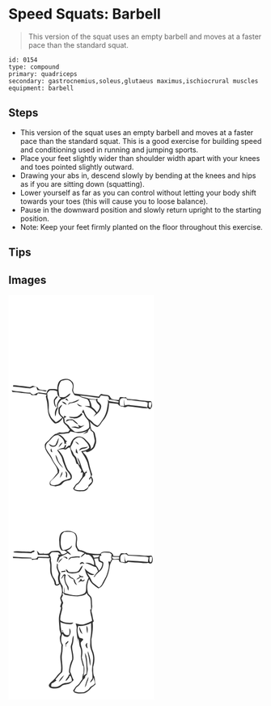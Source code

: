 # Speed Squats: Barbell
> This version of the squat uses an empty barbell and moves at a faster pace than the standard squat.

``` 
id: 0154 
type: compound 
primary: quadriceps 
secondary: gastrocnemius,soleus,glutaeus maximus,ischiocrural muscles 
equipment: barbell 
``` 

## Steps

 - This version of the squat uses an empty barbell and moves at a faster pace than the standard squat. This is a good exercise for building speed and conditioning used in running and jumping sports.
 - Place your feet slightly wider than shoulder width apart with your knees and toes pointed slightly outward.
 - Drawing your abs in, descend slowly by bending at the knees and hips as if you are sitting down (squatting).
 - Lower yourself as far as you can control without letting your body shift towards your toes (this will cause you to loose balance).
 - Pause in the downward position and slowly return upright to the starting position.
 - Note: Keep your feet firmly planted on the floor throughout this exercise.

## Tips


## Images

<svg width="288" height="400" viewBox="0 0 216 300" xmlns="http://www.w3.org/2000/svg"><g fill="#FFF"><path d="M0 0h216v300H0V0m76.76 126.7c-3.92 3.39-4.29 8.84-4.4 13.66-3.62-1.28-7.56-.89-11.32-.67-1.7-.04-2.47 1.78-3.6 2.75-.38 1.19-.74 2.39-1.15 3.58-3.45-.22-6.82-.97-10.26-1.28-3.69-.59-6.15 3.09-9.84 2.99-1.4-.67-2.99-1.17-3.68-2.71-6.91-.12-13.65-2.03-20.55-2.17-2.45-.13-4.83-.8-7.21-1.32l1.21 2.38c4.32.12 8.63.39 12.87 1.31 4.58.97 9.32.59 13.93 1.38.92 3.35 4.81 1.34 7.22 2.1 2.01.72 2.97-1.21 3.56-2.75 4.39.97 9.08.78 13.31 2.25-.36.45-1.07 1.35-1.42 1.8.21 2.79 1.11 5.47 1.68 8.2.97 5.2.7 10.54 1.71 15.74.97 6.6 4.95 12.71 10.14 16.75 5.39-.14 9.25-4.09 11.73-8.48.59 2.3.42 4.72 1.01 7.02 1.21 2.35 3.78 3.53 5.29 5.65 1.23 1.79 2.54 3.52 4.07 5.07a95.65 95.65 0 0 0-2.4 3.21c-4.29-.09-8.46 1.92-12.72.65-1.87.71-3.78 1.35-5.64 2.09 6.54 1.01 13-.16 19.48-.9.77-.77 1.5-1.58 2.19-2.42 3.66.8 7.32 1.64 11.02 2.21 5.02.27 9.83-1.43 14.52-2.98-2.24 1.69-4.98 2.63-6.97 4.67 2.24-.98 4.8-1.42 6.87-2.79.64-2.32 1.68-4.42 3.74-5.81l.64 3.18c1.33 1 2.82 1.86 3.9 3.16.89 3.53 1.43 7.15 2.12 10.73.73 3.22-1.2 6.09-1.95 9.1-.33 2.26-2.52 3.36-3.99 4.83 1.66-6.02-3.86-10.38-7.51-14.27-3.61-4.38-10.72-6.35-15.59-2.92-4.27 2.36-6.23 7.12-7.29 11.63-.63.09-1.89.25-2.52.33-1.85 1.66-3.77 3.27-5.83 4.68 1.14-1.89 3.24-3.75 1.7-6.03-.26.05-.78.16-1.04.22-.25 1.48-1.03 2.79-1.71 4.1-3.5.54-6.93 1.61-9.84 3.68 2.6 4.46 6.4 8.39 7.55 13.56 1.05 4.46 3.13 8.57 4.67 12.86 1.9 5.42 8.25 8.74 7.59 15.11-3.8 1.88-8.13 2.32-11.9 4.27-1.98 1.18-3.36 3.13-5.29 4.38-2.14 1.04-4.51 1.5-6.85 1.81-2.24-.26-5.86-.37-6.02-3.38-.19-2.43 1.96-3.94 3.57-5.36 3.11-2.56 5.58-5.77 8.48-8.55 1.45-1.24.9-3.39 1.28-5.06-2.93-6.02-8.09-10.66-10.46-16.97-2.14-5.48-6.68-9.58-9.03-14.95-1.33-3.53.11-7.82 3.15-10.02 4.65-3.78 7.69-11.22 14.89-9.97 4.74 3.06 9.82 7.34 9.15 13.65.43-.48.86-.96 1.3-1.43.48.41 1.43 1.23 1.91 1.64-1.64-2.38-1.31-4.03.99-4.94-1.13-.47-2.53-.68-3.1-1.91-3.41-4.97-8.67-9.65-15.17-8.53-2.74 2.32-5.67 4.49-7.79 7.45-2.09 2.91-5.86 4.43-7.17 7.92-1.21 8.88 6.76 14.85 10.13 22.23 2.93 6.56 9.66 12.11 8.74 19.88-3.45 3.59-5.94 8.02-9.74 11.29-2.19 1.49-2.54 4.68-1.36 6.9 2.71.79 5.5 1.36 8.28 1.8 2.62-.47 5.25-1.05 7.71-2.1 2.59-2.16 4.35-5.7 8.06-6.16 2.96-.67 7.7-.64 8.07-4.61.98-5.1-3.3-8.41-6.01-11.98-2.74-5.42-4.52-11.28-6.17-17.11-1.53-4.82-4.89-8.71-8.43-12.18 3.22-.39 6.44-1.62 9.69-.69 3.32 1.21 4.86-3.72 8.18-2.74 1.6 4.68 1.91 10.12 5.53 13.82 2.61 2.81 2.79 6.89 4.32 10.27l2.29.84c1.17 3 2.75 5.84 4.84 8.31-.19 1.24-.48 2.47-.76 3.7v.69c.02.13.07.38.09.51.35-1.55 2.79-1.74 2.92.11-.38 1.87-.79 3.73-1.05 5.63-2.81 3.27-4.3 7.79-8.27 9.91-2.3 1.7-3.17 4.64-5.13 6.68.64.98.83 2.52 2.12 2.89 3.95 2.12 8.51 1.49 12.81 1.4 3.57-.22 6.91-2.7 7.88-6.19 2.54-2.47 5.65-4.82 6.49-8.47.74-2.77-1.03-5.27-2.42-7.48.45-.84.91-1.66 1.36-2.49-2.12-6.05-3.81-12.25-5.07-18.53-1.35-5.04-3.44-10.14-7.63-13.48-2.53-1.89 1.76-2.18 3-2.52.86.44 1.69 1.6 2.8 1.02 5.16-1.36 10.39-4.99 11.59-10.49 2.63-5.36.42-11.35-.7-16.81-.45-2.6-2.78-3.99-4.77-5.35-2.3-4-1.24-8.74-3.11-12.9 3.48 3.32 6.81 7.16 11.67 8.42 4.01-1.96 5.45-6.38 8.3-9.51 6.45-7.08 8.9-16.93 8.84-26.31 4.41.36 8.76 1.18 13.17 1.57 1.51 3.06 4.68 4.13 7.91 3.86 1.98 2.32 4.6.2 6.87-.4 9.68.89 19.28 2.78 29.01 3.11-.29-.46-.87-1.4-1.16-1.87-6.66-.93-13.33-1.86-20.03-2.47-4.06-.31-8.22-1.58-12.17 0-.7-2.5-1.14-5.07-1.13-7.67h-.36c.06 2.85.03 5.71.38 8.55-2.02-.1-4.03-.21-6.05-.3-.42-2.94-.92-5.99-.1-8.91 1.57-3.77 6.49-2.11 9.68-2.11.17.53.53 1.6.7 2.13 7.47.16 14.76 1.94 22.19 2.46 2.85.23 5.79.4 8.4 1.7.48 2.5-.62 5.07-.78 7.6 1.28.76 2.57 1.51 3.86 2.26 4.52-2.17 4.31-8.38 1.82-12.08-7.46-.14-14.89-1.03-22.24-2.25-4.3-.4-8.64-.31-12.9-1.12-.97-1.88-2.33-3.15-4.4-1.83-2.11-.83-4.37-.84-6.59-.67-.49 1.41-1 2.83-1.51 4.24-3.16-.22-6.37-.35-9.44-1.22-3.02-.76-3.11-4.91-6.02-5.81-3.47-.94-7.19-.59-10.56-1.97-1.65.86-2.69 2.37-3.59 3.95-12.1-1.77-24.25-3.23-36.39-4.61-.72-1.99-2.4-3.93-1.72-6.16.81-3.97 1.51-9.09-2.05-11.97-4.3-4.85-11.86-4.07-17.12-1.39m-69.87 7.29l-.12 1.9c8.46.48 16.82 2.02 25.27 2.63 2.05-.39 3.91-1.41 5.85-2.14.87.06 2.6.19 3.46.26.53 1.51 1.04 3.03 1.55 4.55 3.98.03 7.9.9 11.71 1.97.81-.36 1.6-.73 2.39-1.11-4.06-1.09-8.55-.38-12.33-2.46-1.15-4.06-5.75-3.35-8.81-4.8-1.37.55-2.72 1.18-4.05 1.83-4.2-.75-8.48-1.07-12.71-1.61-4.11 0-8.09-1.57-12.21-1.02m63.1 88.05c-2.92 3.57-7 .49-9.99-1.21 1.18 4 6.14 5.52 9.61 3.65 3.93-2.93 4.2-8.23 5.19-12.63-2.2 3.1-3.23 6.79-4.81 10.19m4.34 4.12c2.28-2.16 4.53-4.46 5.81-7.37-3.07 1.36-4.68 4.38-5.81 7.37m-9.38 7.27c-.39-1.99-.96-3.93-1.67-5.82-1.25 2.02-1.12 5.22 1.67 5.82m4.84 4.01c.7 7.69 5.54 14.54 11.34 19.37-1.97-3.59-5.41-6.17-7.02-9.97-1.53-3.1-1.81-6.83-4.32-9.4m14.46 24.1c.6 2.08 1.72 4.14 1.04 6.37-.54 1.34.19 2.41 1.04 3.34.96-3.38 1.84-7.84-2.08-9.71m-8.07 10c1.75-2.8 4.48-5.71 3.5-9.28-1.58 2.92-2.66 6.08-3.5 9.28z"/><path d="M78.42 127.58c2.42-.99 5-1.54 7.59-1.85 5.23-.07 9.94 5.11 9.34 10.31-.08 1.95-.74 3.82-.9 5.76.62 2.5 1.95 4.83 3.57 6.83 2.95.81 6.2.65 8.84 2.41 2.96 1.94 6.58 2.1 9.76 3.49 2.94 2.61 3.97 6.66 3.94 10.46-2.59-.18-5.18-.39-7.77-.17 3.04 1.15 6.44 1.38 9.19 3.24 3 2.04 5.7 4.54 7.78 7.54-1.3 1.6-2.62 3.19-3.83 4.87 5.19-3.47 10.68-7.9 11.53-14.5.54-3.28-2.11-5.52-4.34-7.38-1.67-1.19-1.06-3.47-1.31-5.19-.51.43-1.53 1.31-2.04 1.75-4.76-.6-9.71-.61-14.2-2.47-3.29-1-6.99-.87-9.65-3.43 9.66.48 19.21 2.3 28.78 3.63.73-1.31 1.51-2.6 2.32-3.86 3.29.51 6.63.64 9.91 1.23 2.33.69 1.76 3.61 2.33 5.45.71-.17 1.44-.33 2.16-.49 4.12 1.01 8.56.98 12.38 3.02l-1.24 1.34c-4.61-.09-9.11-1.42-13.64-2.22-.6-.85-1.2-1.7-1.8-2.54.74 2.61.77 5.29-.05 7.88-.83 8.14-3.06 16.47-8.13 23.05-2.26 2.8-3.64 6.39-6.77 8.38-2.54-1.49-5.42-2.66-7.17-5.15-2.13-2.9-5.74-4.15-8-6.92-2.99-3.53-4.14-8.12-6.06-12.24-.71 1.45-1.4 2.9-2.04 4.39.88.38 1.75.77 2.63 1.16 1.04 4.46 4.14 7.88 7.01 11.27 1.11 3.31 1.51 6.84 1.06 10.32-5.31 5.85-13.87 6.66-21.29 6.11-2.79-2.77-6.51-4.71-8.45-8.25-1.4-2.77-4.79-3.66-6.43-6.27-.38-1.91.05-3.97-1.01-5.73 1.17-.77 2.39-1.47 3.56-2.25-1.21-.62-2.53-.92-3.82-1.29.07.75.2 2.26.27 3.01-2.19-1.88-4.71-3.66-5.93-6.37-.7-2.37-.26-4.88-.33-7.3 1.48-1.78 2.68-3.77 3.54-5.91-2.55.92-3.8 3.46-5.62 5.28.09 2.65-.22 5.35.38 7.96 1.1 2.52 3.28 4.34 5.22 6.21-2.95 2.53-5.85 5.22-9.49 6.74-2.65-2.97-6.19-5.28-7.83-9.04-1.28-3.15-2.96-6.34-2.74-9.85.13-5.42.58-11.03-1.26-16.24-.77-2.08-.42-4.33-.87-6.47-.65-2.4 2.48-3.88 3.67-5.64 3.75-.46 7.84-.51 11.23 1.35-.55 4.26 1.41 8.63 5.54 10.27-4.27 2.66-5.86 7.69-6.33 12.43l1.49.09c-.25-4.18 2.51-7.22 5.07-10.14 1.08-.39 2.17-.78 3.26-1.15 1.47-.05 2.69-.86 3.64-1.91 2.83-1.51 5.8-3.31 6.83-6.55-3.11.91-4.82 4.1-7.89 5.06-2.73 1.09-5.69.58-8.51.26-.29-5.76-2.59-11.65-.5-17.31.83-2.27 1.55-4.84 3.42-6.47m-11.01 27.78c-.58 4.16.22 9.09 3.83 11.74-1.36-2.88-2.73-5.9-2.29-9.18-.64-3.37 4.12-4.56 3.86-7.71-2.57-.08-3.76 3.45-5.4 5.15m16.6-.5c1.63.82 3.25 1.69 4.95 2.39-.79-1.27-1.65-2.49-2.52-3.69-.81.42-1.63.86-2.43 1.3m6.46 4.79c-.93 1.15-1.83 2.31-2.65 3.54 1.14-.76 2.23-1.6 3.31-2.45 5.04-.66 10.75-1.7 14.21-5.69-5.09 1.18-9.46 4.62-14.87 4.6M79 158.3c2.11 1.95 4.44 3.74 7.18 4.71-1.05-3.11-4.12-4.46-7.18-4.71m22.69 2.59c1.05 3.22 4.39 5.23 7.67 4.03-2.92-.62-5.33-2.29-7.67-4.03m-32.2 19.24c1.05-2.19 1.01-4.65 1.54-6.97 1.01-2.56 2.38-4.97 2.88-7.71-4.53 3.13-6.18 9.5-4.42 14.68m38.72-4.92c-1.78 2.07-3.8 4.07-6.33 5.2-4.01 1.24-8.19.49-12.29.39 1.87 2.1 4.92 1.8 7.45 2.3 4.93.62 9.42-2.06 12.49-5.71-.44-.74-.88-1.46-1.32-2.18m-23.4 12.77c2.02-.73 3.99-1.56 5.98-2.35 1.43.07 2.85.14 4.28.2 2.39 2.45 4.88 4.99 8.19 6.17-1.35-2.66-4.06-4.18-6.18-6.14-2.48-2.28-6.04-.98-9.02-.97-1.81-.13-2.38 1.91-3.25 3.09m18.24 4.76c.65 1.25 1.26 2.52 1.84 3.81-2.04-.09-4-.67-5.93-1.27-2.06.28-4.12.51-6.18.8 3.04.69 6.19.74 9.15 1.77 2.84 1.13 5.25-1.29 7.58-2.53 1.14-.68 2.27-1.37 3.36-2.14-1.61.45-3.17 1.09-4.79 1.49-1.8-.29-3.39-1.21-5.03-1.93z"/><path d="M119.7 155.05c3.43-.04 6.88.05 10.27.69.05 3.62 3.08 5.79 5.15 8.34 1.01 3.82-1.77 7.22-3.89 10.11-1.98-3.32-5-5.76-7.86-8.28-.39-3.84-1.5-7.63-3.67-10.86zM208 159.74c.92-.31 1.85-.6 2.8-.86 2.6 1.92.35 5.67.27 8.31-4.24.12-2.83-4.7-3.07-7.45zM96.25 216.32c2.63-2.75 6.08-6.28 10.28-5.02 4.28.8 6.56 4.83 9.47 7.65 1.66 2.3 3.82 4.93 3.69 7.87-3.02 3.35-7.57 4.34-11.83 5.07 4.01 6.71 8.91 13.26 10.3 21.14 1.09 5.52 3.84 10.69 4.12 16.36-1.78.69-2.26 2.51-2.98 4.06.34.11 1.02.33 1.37.44.52-.97 1.04-1.93 1.52-2.92 1.08 1.88 1.54 4 1.61 6.16-1.68 1.81-3.37 3.61-5.17 5.31.41 4.11-3.8 5.24-6.51 7.12-4.87.09-9.9.88-14.42-1.46 1.12-2.2 1.74-4.93 3.82-6.45 5.41-3.03 7.01-9.66 11.98-13.24.26-1.3.53-2.6.81-3.88l2.56-.84c-.38-.26-1.12-.78-1.5-1.03.58-.82 1.15-1.65 1.7-2.48-1.5 1.22-2.95 2.5-4.41 3.77-5.26-6.89-4.99-16.41-10.65-23.05.69 4.12 3.12 7.7 3.99 11.79-3.29-3.05-4.03-7.63-5.56-11.63-1.34-2.13-3.76-3.53-4.34-6.13-.9-3.43-4.79-5.96-3.83-9.8 1.84-2.73 3.24-5.6 3.98-8.81m2.66 1.41c1.69 1.63 3.36 3.3 5.27 4.68-.27-2.73-2.91-4.1-5.27-4.68m5.88 13.18c2.06-.94 3.88-2.58 6.22-2.77 2.51-.35 5.3-.72 6.76-3.1-4.34 1.83-11.45.01-12.98 5.87m-4.88 2.86c1.02.51 2.05 1.03 3.07 1.56-.75-2.51-1.43-5.05-2.43-7.48-.7 1.9-.73 3.92-.64 5.92z"/></g><g fill="#333"><path d="M76.76 126.7c5.26-2.68 12.82-3.46 17.12 1.39 3.56 2.88 2.86 8 2.05 11.97-.68 2.23 1 4.17 1.72 6.16 12.14 1.38 24.29 2.84 36.39 4.61.9-1.58 1.94-3.09 3.59-3.95 3.37 1.38 7.09 1.03 10.56 1.97 2.91.9 3 5.05 6.02 5.81 3.07.87 6.28 1 9.44 1.22.51-1.41 1.02-2.83 1.51-4.24 2.22-.17 4.48-.16 6.59.67 2.07-1.32 3.43-.05 4.4 1.83 4.26.81 8.6.72 12.9 1.12 7.35 1.22 14.78 2.11 22.24 2.25 2.49 3.7 2.7 9.91-1.82 12.08-1.29-.75-2.58-1.5-3.86-2.26.16-2.53 1.26-5.1.78-7.6-2.61-1.3-5.55-1.47-8.4-1.7-7.43-.52-14.72-2.3-22.19-2.46-.17-.53-.53-1.6-.7-2.13-3.19 0-8.11-1.66-9.68 2.11-.82 2.92-.32 5.97.1 8.91 2.02.09 4.03.2 6.05.3-.35-2.84-.32-5.7-.38-8.55h.36c-.01 2.6.43 5.17 1.13 7.67 3.95-1.58 8.11-.31 12.17 0 6.7.61 13.37 1.54 20.03 2.47.29.47.87 1.41 1.16 1.87-9.73-.33-19.33-2.22-29.01-3.11-2.27.6-4.89 2.72-6.87.4-3.23.27-6.4-.8-7.91-3.86-4.41-.39-8.76-1.21-13.17-1.57.06 9.38-2.39 19.23-8.84 26.31-2.85 3.13-4.29 7.55-8.3 9.51-4.86-1.26-8.19-5.1-11.67-8.42 1.87 4.16.81 8.9 3.11 12.9 1.99 1.36 4.32 2.75 4.77 5.35 1.12 5.46 3.33 11.45.7 16.81-1.2 5.5-6.43 9.13-11.59 10.49-1.11.58-1.94-.58-2.8-1.02-1.24.34-5.53.63-3 2.52 4.19 3.34 6.28 8.44 7.63 13.48 1.26 6.28 2.95 12.48 5.07 18.53-.45.83-.91 1.65-1.36 2.49 1.39 2.21 3.16 4.71 2.42 7.48-.84 3.65-3.95 6-6.49 8.47-.97 3.49-4.31 5.97-7.88 6.19-4.3.09-8.86.72-12.81-1.4-1.29-.37-1.48-1.91-2.12-2.89 1.96-2.04 2.83-4.98 5.13-6.68 3.97-2.12 5.46-6.64 8.27-9.91.26-1.9.67-3.76 1.05-5.63-.13-1.85-2.57-1.66-2.92-.11-.02-.13-.07-.38-.09-.51v-.69c.28-1.23.57-2.46.76-3.7-2.09-2.47-3.67-5.31-4.84-8.31l-2.29-.84c-1.53-3.38-1.71-7.46-4.32-10.27-3.62-3.7-3.93-9.14-5.53-13.82-3.32-.98-4.86 3.95-8.18 2.74-3.25-.93-6.47.3-9.69.69 3.54 3.47 6.9 7.36 8.43 12.18 1.65 5.83 3.43 11.69 6.17 17.11 2.71 3.57 6.99 6.88 6.01 11.98-.37 3.97-5.11 3.94-8.07 4.61-3.71.46-5.47 4-8.06 6.16-2.46 1.05-5.09 1.63-7.71 2.1-2.78-.44-5.57-1.01-8.28-1.8-1.18-2.22-.83-5.41 1.36-6.9 3.8-3.27 6.29-7.7 9.74-11.29.92-7.77-5.81-13.32-8.74-19.88-3.37-7.38-11.34-13.35-10.13-22.23 1.31-3.49 5.08-5.01 7.17-7.92 2.12-2.96 5.05-5.13 7.79-7.45 6.5-1.12 11.76 3.56 15.17 8.53.57 1.23 1.97 1.44 3.1 1.91-2.3.91-2.63 2.56-.99 4.94-.48-.41-1.43-1.23-1.91-1.64-.44.47-.87.95-1.3 1.43.67-6.31-4.41-10.59-9.15-13.65-7.2-1.25-10.24 6.19-14.89 9.97-3.04 2.2-4.48 6.49-3.15 10.02 2.35 5.37 6.89 9.47 9.03 14.95 2.37 6.31 7.53 10.95 10.46 16.97-.38 1.67.17 3.82-1.28 5.06-2.9 2.78-5.37 5.99-8.48 8.55-1.61 1.42-3.76 2.93-3.57 5.36.16 3.01 3.78 3.12 6.02 3.38 2.34-.31 4.71-.77 6.85-1.81 1.93-1.25 3.31-3.2 5.29-4.38 3.77-1.95 8.1-2.39 11.9-4.27.66-6.37-5.69-9.69-7.59-15.11-1.54-4.29-3.62-8.4-4.67-12.86-1.15-5.17-4.95-9.1-7.55-13.56 2.91-2.07 6.34-3.14 9.84-3.68.68-1.31 1.46-2.62 1.71-4.1.26-.06.78-.17 1.04-.22 1.54 2.28-.56 4.14-1.7 6.03 2.06-1.41 3.98-3.02 5.83-4.68.63-.08 1.89-.24 2.52-.33 1.06-4.51 3.02-9.27 7.29-11.63 4.87-3.43 11.98-1.46 15.59 2.92 3.65 3.89 9.17 8.25 7.51 14.27 1.47-1.47 3.66-2.57 3.99-4.83.75-3.01 2.68-5.88 1.95-9.1-.69-3.58-1.23-7.2-2.12-10.73-1.08-1.3-2.57-2.16-3.9-3.16l-.64-3.18c-2.06 1.39-3.1 3.49-3.74 5.81-2.07 1.37-4.63 1.81-6.87 2.79 1.99-2.04 4.73-2.98 6.97-4.67-4.69 1.55-9.5 3.25-14.52 2.98-3.7-.57-7.36-1.41-11.02-2.21-.69.84-1.42 1.65-2.19 2.42-6.48.74-12.94 1.91-19.48.9 1.86-.74 3.77-1.38 5.64-2.09 4.26 1.27 8.43-.74 12.72-.65a95.65 95.65 0 0 1 2.4-3.21c-1.53-1.55-2.84-3.28-4.07-5.07-1.51-2.12-4.08-3.3-5.29-5.65-.59-2.3-.42-4.72-1.01-7.02-2.48 4.39-6.34 8.34-11.73 8.48-5.19-4.04-9.17-10.15-10.14-16.75-1.01-5.2-.74-10.54-1.71-15.74-.57-2.73-1.47-5.41-1.68-8.2.35-.45 1.06-1.35 1.42-1.8-4.23-1.47-8.92-1.28-13.31-2.25-.59 1.54-1.55 3.47-3.56 2.75-2.41-.76-6.3 1.25-7.22-2.1-4.61-.79-9.35-.41-13.93-1.38-4.24-.92-8.55-1.19-12.87-1.31l-1.21-2.38c2.38.52 4.76 1.19 7.21 1.32 6.9.14 13.64 2.05 20.55 2.17.69 1.54 2.28 2.04 3.68 2.71 3.69.1 6.15-3.58 9.84-2.99 3.44.31 6.81 1.06 10.26 1.28.41-1.19.77-2.39 1.15-3.58 1.13-.97 1.9-2.79 3.6-2.75 3.76-.22 7.7-.61 11.32.67.11-4.82.48-10.27 4.4-13.66m1.66.88c-1.87 1.63-2.59 4.2-3.42 6.47-2.09 5.66.21 11.55.5 17.31 2.82.32 5.78.83 8.51-.26 3.07-.96 4.78-4.15 7.89-5.06-1.03 3.24-4 5.04-6.83 6.55-.95 1.05-2.17 1.86-3.64 1.91-1.09.37-2.18.76-3.26 1.15-2.56 2.92-5.32 5.96-5.07 10.14l-1.49-.09c.47-4.74 2.06-9.77 6.33-12.43-4.13-1.64-6.09-6.01-5.54-10.27-3.39-1.86-7.48-1.81-11.23-1.35-1.19 1.76-4.32 3.24-3.67 5.64.45 2.14.1 4.39.87 6.47 1.84 5.21 1.39 10.82 1.26 16.24-.22 3.51 1.46 6.7 2.74 9.85 1.64 3.76 5.18 6.07 7.83 9.04 3.64-1.52 6.54-4.21 9.49-6.74-1.94-1.87-4.12-3.69-5.22-6.21-.6-2.61-.29-5.31-.38-7.96 1.82-1.82 3.07-4.36 5.62-5.28-.86 2.14-2.06 4.13-3.54 5.91.07 2.42-.37 4.93.33 7.3 1.22 2.71 3.74 4.49 5.93 6.37-.07-.75-.2-2.26-.27-3.01 1.29.37 2.61.67 3.82 1.29-1.17.78-2.39 1.48-3.56 2.25 1.06 1.76.63 3.82 1.01 5.73 1.64 2.61 5.03 3.5 6.43 6.27 1.94 3.54 5.66 5.48 8.45 8.25 7.42.55 15.98-.26 21.29-6.11.45-3.48.05-7.01-1.06-10.32-2.87-3.39-5.97-6.81-7.01-11.27-.88-.39-1.75-.78-2.63-1.16.64-1.49 1.33-2.94 2.04-4.39 1.92 4.12 3.07 8.71 6.06 12.24 2.26 2.77 5.87 4.02 8 6.92 1.75 2.49 4.63 3.66 7.17 5.15 3.13-1.99 4.51-5.58 6.77-8.38 5.07-6.58 7.3-14.91 8.13-23.05.82-2.59.79-5.27.05-7.88.6.84 1.2 1.69 1.8 2.54 4.53.8 9.03 2.13 13.64 2.22l1.24-1.34c-3.82-2.04-8.26-2.01-12.38-3.02-.72.16-1.45.32-2.16.49-.57-1.84 0-4.76-2.33-5.45-3.28-.59-6.62-.72-9.91-1.23-.81 1.26-1.59 2.55-2.32 3.86-9.57-1.33-19.12-3.15-28.78-3.63 2.66 2.56 6.36 2.43 9.65 3.43 4.49 1.86 9.44 1.87 14.2 2.47.51-.44 1.53-1.32 2.04-1.75.25 1.72-.36 4 1.31 5.19 2.23 1.86 4.88 4.1 4.34 7.38-.85 6.6-6.34 11.03-11.53 14.5 1.21-1.68 2.53-3.27 3.83-4.87-2.08-3-4.78-5.5-7.78-7.54-2.75-1.86-6.15-2.09-9.19-3.24 2.59-.22 5.18-.01 7.77.17.03-3.8-1-7.85-3.94-10.46-3.18-1.39-6.8-1.55-9.76-3.49-2.64-1.76-5.89-1.6-8.84-2.41-1.62-2-2.95-4.33-3.57-6.83.16-1.94.82-3.81.9-5.76.6-5.2-4.11-10.38-9.34-10.31-2.59.31-5.17.86-7.59 1.85m41.28 27.47c2.17 3.23 3.28 7.02 3.67 10.86 2.86 2.52 5.88 4.96 7.86 8.28 2.12-2.89 4.9-6.29 3.89-10.11-2.07-2.55-5.1-4.72-5.15-8.34-3.39-.64-6.84-.73-10.27-.69m88.3 4.69c.24 2.75-1.17 7.57 3.07 7.45.08-2.64 2.33-6.39-.27-8.31-.95.26-1.88.55-2.8.86M96.25 216.32c-.74 3.21-2.14 6.08-3.98 8.81-.96 3.84 2.93 6.37 3.83 9.8.58 2.6 3 4 4.34 6.13 1.53 4 2.27 8.58 5.56 11.63-.87-4.09-3.3-7.67-3.99-11.79 5.66 6.64 5.39 16.16 10.65 23.05 1.46-1.27 2.91-2.55 4.41-3.77-.55.83-1.12 1.66-1.7 2.48.38.25 1.12.77 1.5 1.03l-2.56.84c-.28 1.28-.55 2.58-.81 3.88-4.97 3.58-6.57 10.21-11.98 13.24-2.08 1.52-2.7 4.25-3.82 6.45 4.52 2.34 9.55 1.55 14.42 1.46 2.71-1.88 6.92-3.01 6.51-7.12 1.8-1.7 3.49-3.5 5.17-5.31-.07-2.16-.53-4.28-1.61-6.16-.48.99-1 1.95-1.52 2.92-.35-.11-1.03-.33-1.37-.44.72-1.55 1.2-3.37 2.98-4.06-.28-5.67-3.03-10.84-4.12-16.36-1.39-7.88-6.29-14.43-10.3-21.14 4.26-.73 8.81-1.72 11.83-5.07.13-2.94-2.03-5.57-3.69-7.87-2.91-2.82-5.19-6.85-9.47-7.65-4.2-1.26-7.65 2.27-10.28 5.02z"/><path d="M6.89 133.99c4.12-.55 8.1 1.02 12.21 1.02 4.23.54 8.51.86 12.71 1.61 1.33-.65 2.68-1.28 4.05-1.83 3.06 1.45 7.66.74 8.81 4.8 3.78 2.08 8.27 1.37 12.33 2.46-.79.38-1.58.75-2.39 1.11-3.81-1.07-7.73-1.94-11.71-1.97-.51-1.52-1.02-3.04-1.55-4.55-.86-.07-2.59-.2-3.46-.26-1.94.73-3.8 1.75-5.85 2.14-8.45-.61-16.81-2.15-25.27-2.63l.12-1.9zM67.41 155.36c1.64-1.7 2.83-5.23 5.4-5.15.26 3.15-4.5 4.34-3.86 7.71-.44 3.28.93 6.3 2.29 9.18-3.61-2.65-4.41-7.58-3.83-11.74zM84.01 154.86c.8-.44 1.62-.88 2.43-1.3.87 1.2 1.73 2.42 2.52 3.69-1.7-.7-3.32-1.57-4.95-2.39zM90.47 159.65c5.41.02 9.78-3.42 14.87-4.6-3.46 3.99-9.17 5.03-14.21 5.69-1.08.85-2.17 1.69-3.31 2.45.82-1.23 1.72-2.39 2.65-3.54zM79 158.3c3.06.25 6.13 1.6 7.18 4.71-2.74-.97-5.07-2.76-7.18-4.71zM101.69 160.89c2.34 1.74 4.75 3.41 7.67 4.03-3.28 1.2-6.62-.81-7.67-4.03zM69.49 180.13c-1.76-5.18-.11-11.55 4.42-14.68-.5 2.74-1.87 5.15-2.88 7.71-.53 2.32-.49 4.78-1.54 6.97zM108.21 175.21c.44.72.88 1.44 1.32 2.18-3.07 3.65-7.56 6.33-12.49 5.71-2.53-.5-5.58-.2-7.45-2.3 4.1.1 8.28.85 12.29-.39 2.53-1.13 4.55-3.13 6.33-5.2zM84.81 187.98c.87-1.18 1.44-3.22 3.25-3.09 2.98-.01 6.54-1.31 9.02.97 2.12 1.96 4.83 3.48 6.18 6.14-3.31-1.18-5.8-3.72-8.19-6.17-1.43-.06-2.85-.13-4.28-.2-1.99.79-3.96 1.62-5.98 2.35zM103.05 192.74c1.64.72 3.23 1.64 5.03 1.93 1.62-.4 3.18-1.04 4.79-1.49-1.09.77-2.22 1.46-3.36 2.14-2.33 1.24-4.74 3.66-7.58 2.53-2.96-1.03-6.11-1.08-9.15-1.77 2.06-.29 4.12-.52 6.18-.8 1.93.6 3.89 1.18 5.93 1.27-.58-1.29-1.19-2.56-1.84-3.81zM69.99 222.04c1.58-3.4 2.61-7.09 4.81-10.19-.99 4.4-1.26 9.7-5.19 12.63-3.47 1.87-8.43.35-9.61-3.65 2.99 1.7 7.07 4.78 9.99 1.21zM98.91 217.73c2.36.58 5 1.95 5.27 4.68-1.91-1.38-3.58-3.05-5.27-4.68zM74.33 226.16c1.13-2.99 2.74-6.01 5.81-7.37-1.28 2.91-3.53 5.21-5.81 7.37zM104.79 230.91c1.53-5.86 8.64-4.04 12.98-5.87-1.46 2.38-4.25 2.75-6.76 3.1-2.34.19-4.16 1.83-6.22 2.77zM64.95 233.43c-2.79-.6-2.92-3.8-1.67-5.82.71 1.89 1.28 3.83 1.67 5.82zM99.91 233.77c-.09-2-.06-4.02.64-5.92 1 2.43 1.68 4.97 2.43 7.48-1.02-.53-2.05-1.05-3.07-1.56zM69.79 237.44c2.51 2.57 2.79 6.3 4.32 9.4 1.61 3.8 5.05 6.38 7.02 9.97-5.8-4.83-10.64-11.68-11.34-19.37zM84.25 261.54c3.92 1.87 3.04 6.33 2.08 9.71-.85-.93-1.58-2-1.04-3.34.68-2.23-.44-4.29-1.04-6.37zM76.18 271.54c.84-3.2 1.92-6.36 3.5-9.28.98 3.57-1.75 6.48-3.5 9.28z"/></g></svg>
<svg width="288" height="400" viewBox="0 0 216 300" xmlns="http://www.w3.org/2000/svg"><g fill="#FFF"><path d="M0 0h216v300H0V0m81.27 51.25c-5.25 1.7-5.84 8.04-6.14 12.7.64 5.13-.37 11.19 3.73 15.14 1.39.09 2.79.17 4.18.24 1.33.8 2.66 1.58 4 2.36-2.59 1.42-5.14 3.96-8.35 3.15-1.13-1.92-1.85-4.78-4.46-5.11-3.07-.38-6.2-.01-9.26.3-2.44.1-3.79 2.3-5.56 3.61-2.5.66-5.14.15-7.7.11l-.02-2.03-.44 2.18c-1.73-.05-3.46-.09-5.19-.14l-3.88-4.4 1.6 6.35c5.07-.11 10.16-.09 15.23.26l1.16 2.81c-5.66.05-11.31-.2-16.97-.3-1.24 3.54-5.29 3.1-8.31 3.03-.28-.44-.85-1.33-1.14-1.77-9.08-.25-18.19-.52-27.23-1.35.05.49.16 1.48.21 1.97 4.47-.03 8.96.04 13.41.51 4.71.48 9.46-.4 14.17.27l.52 1.97c2.76-.78 5.64-.56 8.46-.54.29-.62.85-1.87 1.13-2.49 3.7.18 7.42.54 11.12.25 2.14.14 4.29.25 6.43.17-2.55 3.21.09 6.91-.03 10.45.06 4.72-.57 9.63 1.07 14.17 1.16 3.83 4.09 6.9 4.88 10.86.55 1.68.28 4 2.11 4.95 2.38.81 4.82-.22 6.13-2.3 3.52 5.65 4.63 13.66 1.05 19.56-1.22 2.68.78 5.49 1.41 8.07-.64 1.99-1.27 3.99-2 5.95l1.45 1.77c-.64 2.67-1.36 5.33-1.9 8.02-2.68 7.64-.74 15.7-.55 23.54.06 3.52 3.37 7.37.95 10.58-1.05 4.6.27 8.99 2.13 13.17-.67 4.29.24 8.69-1.18 12.88-2.24 9.1 2.57 18.27-.14 27.28-3.35 2.69-5.8 6.25-8.51 9.53-2.7 3.31-6.83 5.39-8.77 9.31-.97 2.25 1.27 4.41 3.29 4.99 5.11 1.14 11.18 1.15 15.18-2.74 3.82-3.81 10.14-1.54 13.95-5.32 1.42-1.23 3.19-2.2 4.16-3.86-2.4-3.86-3.14-8.45-5.3-12.41.12-6.33 2.69-12.18 4.72-18.05 1.25-6.67-2.21-13.13-1.65-19.76 1.77-5 2.28-10.3 2.16-15.59-2.07 2.3-1.65 5.55-2.18 8.38-.44 2.74-1.74 5.28-2.1 8.05.48 6.34 2.94 12.59 2.1 19-3.11 5.49-3.98 11.73-4.74 17.89.18 1.41 1.68 2.83 1.14 4.21-.32.09-.96.25-1.27.33-.54 3.69-4.12 5.73-4.89 9.36 2.47-.7 3.51-3.33 5.22-5.01.51-1 .2-3.48 1.92-2.5 1.75 2.23 2.32 4.97 2.11 7.75-2.92 2.1-6.45 2.54-9.92 2.88-4.65.27-7.54 4.82-12.06 5.49-2.48.2-4.99.2-7.47.1-1.97-.96-.85-3.35-.55-4.92 2.7-1.14 5.1-2.81 7.29-4.74-.37-.31-1.13-.93-1.5-1.25 3.21-3.67 6.12-7.63 9.88-10.79 1.97-9.3-1.89-18.57-.03-27.88.99-4.21.42-8.55 1.15-12.78-3.88-4.72-2.72-11.08-.82-16.36.79 1.09 1.56 2.19 2.31 3.31 2.29 1.29 5.64 2.12 7.64-.1 2.47-3.14 3.35-8.11.62-11.36-.31 3.21.7 6.71-.77 9.69-4.93 2.07-8.97-2.83-9.48-7.33-.59.7-1.18 1.4-1.78 2.09-.73-4.55-1.2-9.14-1.42-13.74 4.19 2.56 9.19 3.04 13.99 3.28 2.05.19 4.21-.42 5.14-2.4-4.98.53-10.17.52-14.94-1.17-1.67-1.03-4.72-1.35-4.32-3.95-.16-5.61 2.31-10.91 3.09-16.43-.93-2.7.05-5.37 1.26-7.79-.95-2.2-1.89-4.4-2.64-6.67.95-1.82 1.77-3.7 2.55-5.6l-1.55-.19c.47-.77.94-1.53 1.42-2.29.61.66 1.82 1.98 2.43 2.64 6.42 1.44 13.03 2.48 19.62 2.46 4.62-.98 10.38-.82 13.24-5.29-.01 4.08 5.06 4.99 5.29 8.91.96 5.18.85 10.51 1.05 15.76l-1.26-.22c-.45 5.9 2.14 11.46 2.71 17.28-3.82 1.98-7.8 3.68-11.92 4.9-4.24 1.25-8.52-.14-12.61-1.25.82 2.44 2.02 4.95 1.57 7.6-.58 4.38.53 8.71.88 13.06.81 2.35.43 4.84.42 7.28.26-1.94.5-3.88.73-5.82 2.18 4.27 1.2 9.29 3.25 13.61 1.68 3.74 1.56 7.93 1.16 11.93-.62 4.81 1.64 9.3 2.42 13.96.5.94 1 1.88 1.51 2.83.1 3.12.11 6.25-.22 9.36-1.49 2.82-1.79 6-1.86 9.13-2.92 3.2-4.31 7.82-8.32 9.93-2.34 1.67-3.16 4.7-5.2 6.71.47.86.84 1.81 1.48 2.58 4.51 2.57 9.86 1.89 14.81 1.56 3.77-1.36 7.26-3.78 9.69-6.99 2.02-2.44 4.86-3.97 7.18-6.09-.67-3.53-1.06-7.1-1.32-10.67-2.89-4.61-1.88-10.12-2.2-15.25 2.64-7.8 2.68-16.52-.47-24.19-2.23-5.32-1.75-11.17-2.12-16.79 1.53-8.17 2.86-16.53 1.96-24.85.55-.69 1.1-1.37 1.66-2.05-1.81-4.04-1.55-8.58-3.03-12.7-1.41-3.49 1.14-6.99.61-10.54-.59-3.56-.34-7.19-.8-10.77-.41-3.97-5.23-5.24-5.7-9.22-1.44-6.41-1.08-13.47 2.03-19.37 2.47 6.33 8.29 10.05 13.57 13.84 6.11-1.78 8.05-8.18 10.84-13.14 3.41-5.89 5.14-12.59 6.1-19.29.37-3.77 2.28-7.14 4.06-10.4 3.08.07 6.16.2 9.23.01.65 1.47.88 3.81 2.92 3.92 3.77.46 8.09 3.01 11.22-.42 6.41.77 12.87 1.02 19.32 1.42 3.43.52 6.92.62 10.35.04.78.3 2.33.88 3.11 1.17.6-.26 1.8-.8 2.39-1.06 1.66-3.53 1.84-7.54-.56-10.78-7.4.56-14.8-.5-22.19-.86-4.14.01-8.28-.27-12.42-.53-.79-.87-1.61-1.7-2.44-2.53-.61.19-1.84.56-2.45.75-2.01-.13-4.21-.87-6.13-.13-.91 1.29-1.53 2.77-2.56 3.97-2.81.12-5.62-.08-8.42-.13-.11-3.7-3.9-6.49-7.44-6.42-4.21-.27-9.69-1.09-12.12 3.31-6.57.18-13.27-.15-19.68-1.71-3.45-1.78-6.87-3.73-10.86-3.96-3.94-2.9-4.87-7.97-4.08-12.56.68-4.1.7-9.02-2.13-12.34-4.97-3.79-12.19-4.52-18.01-2.46M32.98 81.2c-6.33-.71-12.72-.26-19.06-.86-2.3-.3-4.6.03-6.81.63.34.3 1.03.9 1.38 1.19 8.45.66 16.96.73 25.43 1.09.43-.32 1.27-.97 1.69-1.29 1.33-.15 4.68-1.33 2.24-2.78-1.82.1-3.34 1.16-4.87 2.02m55.56 131.96c-1.3 1.21-2.59 2.43-3.88 3.66.01 2.02-.12 4.1.62 6.02.04-1.04.1-3.12.14-4.15 1.13-1.28 2.26-2.55 3.41-3.81-.07-.43-.21-1.29-.29-1.72m-14.03 61.18c3.51-2.6 5.69-6.54 8.05-10.12-3.4 2.68-6.5 6.02-8.05 10.12z"/><path d="M77.95 58.13c.47-2.92 2.35-5.07 4.74-6.66 5.06.3 11.32-1.36 15.35 2.54 4.03 5.14 1.3 11.79 1.54 17.65-.44 3.16 2.72 5.25 3.06 8.27 3.49.6 6.98 1.42 10.15 3.08-2.19 1.79-4.75 3.38-5.81 6.15 2.58-1.45 4.73-3.49 6.93-5.44 1.58 2.52 5.41.81 7.35 3 3.91 3.43 6.33 8.99 5.68 14.19-3.86-2.08-8.65-4.76-13.04-3.07 5.69 1.12 10.48 4.48 15.99 6.06 1.33 1.91 2.28 4.04 2.99 6.25-2.56 2.48-4.56 5.42-6.56 8.35.4-.1 1.19-.32 1.58-.42 2.95-5.91 10.38-8.35 12.05-14.99.56-1.95 1.04-4.01.78-6.05-1.04-2.1-4.38-1.72-5.36-3.87-.14-1.79-.07-3.59-.03-5.38.62-.32 1.86-.98 2.47-1.3-.17-.67-.51-2.02-.69-2.69 3.41-2.74 7.99-1.36 11.97-1.36 1.77-.19 2.7 1.55 3.89 2.52-.26 2.38-1.25 4.92.21 7.12-.86 1.28-1.75 2.56-2.24 4.04-1.06-.22-3.47-1.55-2.64.68 1.79 5.74-.5 11.61-2.13 17.11-1.39 4.87-4.65 8.86-6.58 13.49-1.13 2.71-2.76 5.23-5.41 6.66-2.7-2.08-5.38-4.18-8.05-6.28-2.91-2.38-3.66-6.27-5.66-9.28-1.38-2.04-2.74-4.1-3.71-6.36 2.96 2.55 7.19 4.92 10.91 2.37-6-.44-10.77-4.6-14.82-8.68 1.46 4.75 2.59 9.79 6.01 13.6-2.26 4.51-3.84 9.49-3.71 14.59-.13 3.18.23 7.23-3.05 9.02-8.95 4.89-19.59 2.36-28.76-.49-.01-3.03-.04-6.08-.56-9.08-.3 3.1-.12 6.2-.03 9.31-3.82-2.41-1.42-7.41-2.7-10.97-1.32-2.75-3.4-5.19-3.76-8.32-1.04-3.45.23-6.93.66-10.36-1.99-3.99-4.85-8.17-3.66-12.86-.41-.67-.84-1.33-1.27-1.98-.16 2.17-.87 4.37-.51 6.56.76 3.12 2.41 5.96 3.09 9.1-1.79 4.63-1.45 9.65.52 14.16-1.38.71-4.35 2.93-4.66.04.05-5.54-5.19-8.97-5.87-14.29-1.45-6.63.07-13.41-1.8-19.96.82-2.9-.17-5.54-1.77-7.94.97-1.35 1.67-2.95 3-4 2.64-.61 5.38-.33 8.07-.3 2.54-.32 3.59 2.76 5.95 3.18-1.15.19-3.46.59-4.61.78.29.49.86 1.48 1.15 1.97-2.3 2.59-2.89 6.04-2.12 9.37 1.4-2.31 1.91-4.97 3.02-7.39 3.53-3.18 8.63-3.64 12.24-6.75 1.5 1.19 3.09 2.32 5.07 2.49-1.96-2.23-3.86-4.64-6.55-6.04 3.39-1.55 8.09-3.32 7.65-7.92-2.43 5.11-8.25 6.63-13.43 7.23-4.4-5.9-3.03-13.64-2.52-20.45M92.07 89.2c-1.85.48-2.49 2.57-3.18 4.12 1.24-.92 2.42-1.91 3.6-2.91 4.21-.49 8.46-1.41 12.69-.6.26-.43.8-1.29 1.07-1.72-4.75-.56-9.57-.1-14.18 1.11m-11.59.05c.92.09 2.75.26 3.66.35 1.02.69 1.84 2.37 3.28 1.74-.13-3.6-4.57-3.22-6.94-2.09m-6.1 8.41c1.73-2.7 4.47-4.65 5.92-7.53-2.49 1.85-6.1 4.04-5.92 7.53m31.48 1.59c1.2.7 2.15-.59 3.16-1l3.75.76c-.73-.84-1.5-1.63-2.31-2.37-1.83-.99-4.53.65-4.6 2.61m-2.26 10.35c-4.47 2.24-9.57 1.97-14.39 1.38-1.09-1.69-2.17-3.57-4.24-4.17.52 1.94.98 4.29 3.07 5.17 4.41 1.93 9.58 1.48 14.08.04 1.3-.5 2.97-.66 3.72-2.02 1.81-2.58 3.81-5.24 4.19-8.48-3.19 1.77-3.88 5.73-6.43 8.08m-25.05.23c-.04.38-.13 1.14-.17 1.52 2.1-.21 4.2-.41 6.29-.64-.09-.46-.28-1.37-.37-1.83-1.92.32-3.84.63-5.75.95m2.02 6.42c-.65 1.79-1.79 3.32-2.84 4.89 2.73-.52 2.86-4.51 5.07-4.93-.73 4.48.46 8.87 2.03 13.05.89 1.92 2.6 3.51 2.66 5.75.11 1.37.61 2.63 1.54 3.66-.08-2.27.72-4.95-.92-6.84-3.15-4.55-5.51-10.91-2.96-16.24-.72-.47-1.44-.93-2.15-1.4-.81.68-1.62 1.37-2.43 2.06m6.34-1.35c1.54 1.35 3.05 2.74 4.11 4.51 1.78.9 3.62 1.69 5.45 2.51.4 3.46 1.65 7.09 5.12 8.58-.77-1.63-1.65-3.2-2.53-4.77-.39-3.72-3.19-5.99-6.61-6.91-1.26-2.03-3.16-3.49-5.54-3.92m17.6-.19c.37 1.22.76 2.44 1.15 3.65-1.78 1.11-3.57 2.25-5.01 3.8 2.15-.8 4.47-1.61 5.89-3.55 1.44.06 2.89.13 4.35.2 0-.33.01-.99.02-1.32-2.67.53-4.67-.97-6.4-2.78m-1.64 12.17c1.61-.74 3.19-1.52 4.77-2.31 2.51.96 4.88.12 5.63-2.53-1.24.57-2.47 1.14-3.69 1.72-.74-1.01-1.48-2.01-2.22-3.02-1 2.38-2.75 4.29-4.49 6.14zM167.49 85.63c2.92-1.46 7.53-2.37 9.47 1 8.39.18 16.71 1.32 25.09 1.58 2.03.02 3.95.71 5.85 1.36-.62 2.18-.94 4.42-1.01 6.68-10.17-1.16-20.41-1.53-30.61-2.06-.39.45-1.19 1.34-1.58 1.79-2.25-2.59-2.09-6.05-2.26-9.25-.3 3.26-.34 6.55.04 9.81-1.98-.11-3.96-.28-5.92-.5-.62-3.39-1.5-7.53.93-10.41z"/><path d="M124.53 86.1c3.49.01 6.99.01 10.48-.13-.66 1.09-1.33 2.17-2 3.25-2.05.05-4.09.27-6.11.65-.79-1.26-1.57-2.52-2.37-3.77zM153.41 88.25c3.52.28 7.04.62 10.58.48 0 .73.01 2.2.01 2.93-3.8-.63-9.83 2.28-10.59-3.41zM209 89.58c1.27-1.23 2.66-2.15 3.97-.35-.19 2.51.37 6.03-2.07 7.57-2.87-1.21-1.57-4.82-1.9-7.22zM127.02 91.25c2.02-.18 4.03-.38 6.06-.53.27 1.45.21 3 .82 4.37 1.53 1.38 3.81 1.59 5.27 3.03.07 4.29-1.96 8.47-5.26 11.22-.12-3.53-2.56-5.95-4.62-8.49-.59-3.24-1.07-6.51-2.27-9.6zM103.39 191.14c6.7.81 13.18-1.28 19.13-4.15.12 6.72.58 13.52-.73 20.17-.73 3.9-.17 7.88-.61 11.8-.54 5.69 3.27 10.47 3.94 15.96 1.72 8.44-2.24 16.75-.92 25.18.43 2.88.31 5.79.39 8.69a126 126 0 0 0-1.84 2.67c-.75 1.19-1.47 2.4-2.1 3.66 3.29-1.57 5.05-4.65 5.71-8.16-.77 3.72 4.22 8.69.14 11.5-1.94 1.7-4.8 2.33-6.18 4.63-1.68 3.25-5.38 4.41-8.19 6.43-4.86.14-9.89.93-14.39-1.45 1.12-2.19 1.72-4.92 3.8-6.42 5.41-3.04 7.02-9.65 11.97-13.26.01-2.01.63-3.9 2.64-4.69.73-3.56 1.89-7.12 1.2-10.79-.95-7.35-.22-15.28-3.91-21.99-.03 4.78 1.61 9.36 1.88 14.11.27 5.76 1.08 11.54.18 17.29-1.75.5-3.07 1.79-4.33 3.03 1.14-4.19 1.84-8.58 1.24-12.92-.96-4.86-2.78-9.52-3.62-14.4.35-3.38 1.04-6.75.7-10.17-.22-3.58-1.98-6.84-2.31-10.4-.47-2.54 2.28-3.98 3.61-5.74-.13-.43-.39-1.28-.52-1.7-1.71-.46-3.4-.98-5.08-1.52-2.54-5.43-3.79-11.53-1.8-17.36m12.51-.34c-.35 3.83-.07 7.72 1.19 11.38.25-3.71 1.23-8.22-1.19-11.38m-11 1.34c-.11 3.95 1.05 9.06 4.95 10.92-1.69-3.62-3.07-7.39-4.95-10.92m9.22 27.67c.99 1.52 1.07 4.28 3.43 4.23-.78-2.48-1.59-5.04-.48-7.59-1.82.18-2.13 2.12-2.95 3.36m4.8 17.29c1.07 4.42 1.09 9.06 2.49 13.4 1.06-7.44-.98-15-3.65-21.89-.72 2.9.82 5.65 1.16 8.49m-5.59 45.01c1.65-1.28 1.92-3.43 2.52-5.29.89-3.32 2.93-6.37 2.74-9.92-2.61 4.72-4.12 9.96-5.26 15.21zM78.92 198.77c1.27-.31 1.71.3 1.34 1.83-1.29.3-1.73-.31-1.34-1.83z"/></g><g fill="#333"><path d="M81.27 51.25c5.82-2.06 13.04-1.33 18.01 2.46 2.83 3.32 2.81 8.24 2.13 12.34-.79 4.59.14 9.66 4.08 12.56 3.99.23 7.41 2.18 10.86 3.96 6.41 1.56 13.11 1.89 19.68 1.71 2.43-4.4 7.91-3.58 12.12-3.31 3.54-.07 7.33 2.72 7.44 6.42 2.8.05 5.61.25 8.42.13 1.03-1.2 1.65-2.68 2.56-3.97 1.92-.74 4.12 0 6.13.13.61-.19 1.84-.56 2.45-.75.83.83 1.65 1.66 2.44 2.53 4.14.26 8.28.54 12.42.53 7.39.36 14.79 1.42 22.19.86 2.4 3.24 2.22 7.25.56 10.78-.59.26-1.79.8-2.39 1.06-.78-.29-2.33-.87-3.11-1.17-3.43.58-6.92.48-10.35-.04-6.45-.4-12.91-.65-19.32-1.42-3.13 3.43-7.45.88-11.22.42-2.04-.11-2.27-2.45-2.92-3.92-3.07.19-6.15.06-9.23-.01-1.78 3.26-3.69 6.63-4.06 10.4-.96 6.7-2.69 13.4-6.1 19.29-2.79 4.96-4.73 11.36-10.84 13.14-5.28-3.79-11.1-7.51-13.57-13.84-3.11 5.9-3.47 12.96-2.03 19.37.47 3.98 5.29 5.25 5.7 9.22.46 3.58.21 7.21.8 10.77.53 3.55-2.02 7.05-.61 10.54 1.48 4.12 1.22 8.66 3.03 12.7-.56.68-1.11 1.36-1.66 2.05.9 8.32-.43 16.68-1.96 24.85.37 5.62-.11 11.47 2.12 16.79 3.15 7.67 3.11 16.39.47 24.19.32 5.13-.69 10.64 2.2 15.25.26 3.57.65 7.14 1.32 10.67-2.32 2.12-5.16 3.65-7.18 6.09-2.43 3.21-5.92 5.63-9.69 6.99-4.95.33-10.3 1.01-14.81-1.56-.64-.77-1.01-1.72-1.48-2.58 2.04-2.01 2.86-5.04 5.2-6.71 4.01-2.11 5.4-6.73 8.32-9.93.07-3.13.37-6.31 1.86-9.13.33-3.11.32-6.24.22-9.36-.51-.95-1.01-1.89-1.51-2.83-.78-4.66-3.04-9.15-2.42-13.96.4-4 .52-8.19-1.16-11.93-2.05-4.32-1.07-9.34-3.25-13.61-.23 1.94-.47 3.88-.73 5.82.01-2.44.39-4.93-.42-7.28-.35-4.35-1.46-8.68-.88-13.06.45-2.65-.75-5.16-1.57-7.6 4.09 1.11 8.37 2.5 12.61 1.25 4.12-1.22 8.1-2.92 11.92-4.9-.57-5.82-3.16-11.38-2.71-17.28l1.26.22c-.2-5.25-.09-10.58-1.05-15.76-.23-3.92-5.3-4.83-5.29-8.91-2.86 4.47-8.62 4.31-13.24 5.29-6.59.02-13.2-1.02-19.62-2.46-.61-.66-1.82-1.98-2.43-2.64-.48.76-.95 1.52-1.42 2.29l1.55.19c-.78 1.9-1.6 3.78-2.55 5.6.75 2.27 1.69 4.47 2.64 6.67-1.21 2.42-2.19 5.09-1.26 7.79-.78 5.52-3.25 10.82-3.09 16.43-.4 2.6 2.65 2.92 4.32 3.95 4.77 1.69 9.96 1.7 14.94 1.17-.93 1.98-3.09 2.59-5.14 2.4-4.8-.24-9.8-.72-13.99-3.28.22 4.6.69 9.19 1.42 13.74.6-.69 1.19-1.39 1.78-2.09.51 4.5 4.55 9.4 9.48 7.33 1.47-2.98.46-6.48.77-9.69 2.73 3.25 1.85 8.22-.62 11.36-2 2.22-5.35 1.39-7.64.1-.75-1.12-1.52-2.22-2.31-3.31-1.9 5.28-3.06 11.64.82 16.36-.73 4.23-.16 8.57-1.15 12.78-1.86 9.31 2 18.58.03 27.88-3.76 3.16-6.67 7.12-9.88 10.79.37.32 1.13.94 1.5 1.25-2.19 1.93-4.59 3.6-7.29 4.74-.3 1.57-1.42 3.96.55 4.92 2.48.1 4.99.1 7.47-.1 4.52-.67 7.41-5.22 12.06-5.49 3.47-.34 7-.78 9.92-2.88.21-2.78-.36-5.52-2.11-7.75-1.72-.98-1.41 1.5-1.92 2.5-1.71 1.68-2.75 4.31-5.22 5.01.77-3.63 4.35-5.67 4.89-9.36.31-.08.95-.24 1.27-.33.54-1.38-.96-2.8-1.14-4.21.76-6.16 1.63-12.4 4.74-17.89.84-6.41-1.62-12.66-2.1-19 .36-2.77 1.66-5.31 2.1-8.05.53-2.83.11-6.08 2.18-8.38.12 5.29-.39 10.59-2.16 15.59-.56 6.63 2.9 13.09 1.65 19.76-2.03 5.87-4.6 11.72-4.72 18.05 2.16 3.96 2.9 8.55 5.3 12.41-.97 1.66-2.74 2.63-4.16 3.86-3.81 3.78-10.13 1.51-13.95 5.32-4 3.89-10.07 3.88-15.18 2.74-2.02-.58-4.26-2.74-3.29-4.99 1.94-3.92 6.07-6 8.77-9.31 2.71-3.28 5.16-6.84 8.51-9.53 2.71-9.01-2.1-18.18.14-27.28 1.42-4.19.51-8.59 1.18-12.88-1.86-4.18-3.18-8.57-2.13-13.17 2.42-3.21-.89-7.06-.95-10.58-.19-7.84-2.13-15.9.55-23.54.54-2.69 1.26-5.35 1.9-8.02l-1.45-1.77c.73-1.96 1.36-3.96 2-5.95-.63-2.58-2.63-5.39-1.41-8.07 3.58-5.9 2.47-13.91-1.05-19.56-1.31 2.08-3.75 3.11-6.13 2.3-1.83-.95-1.56-3.27-2.11-4.95-.79-3.96-3.72-7.03-4.88-10.86-1.64-4.54-1.01-9.45-1.07-14.17.12-3.54-2.52-7.24.03-10.45-2.14.08-4.29-.03-6.43-.17-3.7.29-7.42-.07-11.12-.25-.28.62-.84 1.87-1.13 2.49-2.82-.02-5.7-.24-8.46.54l-.52-1.97c-4.71-.67-9.46.21-14.17-.27-4.45-.47-8.94-.54-13.41-.51-.05-.49-.16-1.48-.21-1.97 9.04.83 18.15 1.1 27.23 1.35.29.44.86 1.33 1.14 1.77 3.02.07 7.07.51 8.31-3.03 5.66.1 11.31.35 16.97.3l-1.16-2.81c-5.07-.35-10.16-.37-15.23-.26l-1.6-6.35 3.88 4.4c1.73.05 3.46.09 5.19.14l.44-2.18.02 2.03c2.56.04 5.2.55 7.7-.11 1.77-1.31 3.12-3.51 5.56-3.61 3.06-.31 6.19-.68 9.26-.3 2.61.33 3.33 3.19 4.46 5.11 3.21.81 5.76-1.73 8.35-3.15-1.34-.78-2.67-1.56-4-2.36-1.39-.07-2.79-.15-4.18-.24-4.1-3.95-3.09-10.01-3.73-15.14.3-4.66.89-11 6.14-12.7m-3.32 6.88c-.51 6.81-1.88 14.55 2.52 20.45 5.18-.6 11-2.12 13.43-7.23.44 4.6-4.26 6.37-7.65 7.92 2.69 1.4 4.59 3.81 6.55 6.04-1.98-.17-3.57-1.3-5.07-2.49-3.61 3.11-8.71 3.57-12.24 6.75-1.11 2.42-1.62 5.08-3.02 7.39-.77-3.33-.18-6.78 2.12-9.37-.29-.49-.86-1.48-1.15-1.97 1.15-.19 3.46-.59 4.61-.78-2.36-.42-3.41-3.5-5.95-3.18-2.69-.03-5.43-.31-8.07.3-1.33 1.05-2.03 2.65-3 4 1.6 2.4 2.59 5.04 1.77 7.94 1.87 6.55.35 13.33 1.8 19.96.68 5.32 5.92 8.75 5.87 14.29.31 2.89 3.28.67 4.66-.04-1.97-4.51-2.31-9.53-.52-14.16-.68-3.14-2.33-5.98-3.09-9.1-.36-2.19.35-4.39.51-6.56.43.65.86 1.31 1.27 1.98-1.19 4.69 1.67 8.87 3.66 12.86-.43 3.43-1.7 6.91-.66 10.36.36 3.13 2.44 5.57 3.76 8.32 1.28 3.56-1.12 8.56 2.7 10.97-.09-3.11-.27-6.21.03-9.31.52 3 .55 6.05.56 9.08 9.17 2.85 19.81 5.38 28.76.49 3.28-1.79 2.92-5.84 3.05-9.02-.13-5.1 1.45-10.08 3.71-14.59-3.42-3.81-4.55-8.85-6.01-13.6 4.05 4.08 8.82 8.24 14.82 8.68-3.72 2.55-7.95.18-10.91-2.37.97 2.26 2.33 4.32 3.71 6.36 2 3.01 2.75 6.9 5.66 9.28 2.67 2.1 5.35 4.2 8.05 6.28 2.65-1.43 4.28-3.95 5.41-6.66 1.93-4.63 5.19-8.62 6.58-13.49 1.63-5.5 3.92-11.37 2.13-17.11-.83-2.23 1.58-.9 2.64-.68.49-1.48 1.38-2.76 2.24-4.04-1.46-2.2-.47-4.74-.21-7.12-1.19-.97-2.12-2.71-3.89-2.52-3.98 0-8.56-1.38-11.97 1.36.18.67.52 2.02.69 2.69-.61.32-1.85.98-2.47 1.3-.04 1.79-.11 3.59.03 5.38.98 2.15 4.32 1.77 5.36 3.87.26 2.04-.22 4.1-.78 6.05-1.67 6.64-9.1 9.08-12.05 14.99-.39.1-1.18.32-1.58.42 2-2.93 4-5.87 6.56-8.35-.71-2.21-1.66-4.34-2.99-6.25-5.51-1.58-10.3-4.94-15.99-6.06 4.39-1.69 9.18.99 13.04 3.07.65-5.2-1.77-10.76-5.68-14.19-1.94-2.19-5.77-.48-7.35-3-2.2 1.95-4.35 3.99-6.93 5.44 1.06-2.77 3.62-4.36 5.81-6.15-3.17-1.66-6.66-2.48-10.15-3.08-.34-3.02-3.5-5.11-3.06-8.27-.24-5.86 2.49-12.51-1.54-17.65-4.03-3.9-10.29-2.24-15.35-2.54-2.39 1.59-4.27 3.74-4.74 6.66m89.54 27.5c-2.43 2.88-1.55 7.02-.93 10.41 1.96.22 3.94.39 5.92.5-.38-3.26-.34-6.55-.04-9.81.17 3.2.01 6.66 2.26 9.25.39-.45 1.19-1.34 1.58-1.79 10.2.53 20.44.9 30.61 2.06.07-2.26.39-4.5 1.01-6.68-1.9-.65-3.82-1.34-5.85-1.36-8.38-.26-16.7-1.4-25.09-1.58-1.94-3.37-6.55-2.46-9.47-1m-42.96.47c.8 1.25 1.58 2.51 2.37 3.77 2.02-.38 4.06-.6 6.11-.65.67-1.08 1.34-2.16 2-3.25-3.49.14-6.99.14-10.48.13m28.88 2.15c.76 5.69 6.79 2.78 10.59 3.41 0-.73-.01-2.2-.01-2.93-3.54.14-7.06-.2-10.58-.48M209 89.58c.33 2.4-.97 6.01 1.9 7.22 2.44-1.54 1.88-5.06 2.07-7.57-1.31-1.8-2.7-.88-3.97.35m-81.98 1.67c1.2 3.09 1.68 6.36 2.27 9.6 2.06 2.54 4.5 4.96 4.62 8.49 3.3-2.75 5.33-6.93 5.26-11.22-1.46-1.44-3.74-1.65-5.27-3.03-.61-1.37-.55-2.92-.82-4.37-2.03.15-4.04.35-6.06.53m-23.63 99.89c-1.99 5.83-.74 11.93 1.8 17.36 1.68.54 3.37 1.06 5.08 1.52.13.42.39 1.27.52 1.7-1.33 1.76-4.08 3.2-3.61 5.74.33 3.56 2.09 6.82 2.31 10.4.34 3.42-.35 6.79-.7 10.17.84 4.88 2.66 9.54 3.62 14.4.6 4.34-.1 8.73-1.24 12.92 1.26-1.24 2.58-2.53 4.33-3.03.9-5.75.09-11.53-.18-17.29-.27-4.75-1.91-9.33-1.88-14.11 3.69 6.71 2.96 14.64 3.91 21.99.69 3.67-.47 7.23-1.2 10.79-2.01.79-2.63 2.68-2.64 4.69-4.95 3.61-6.56 10.22-11.97 13.26-2.08 1.5-2.68 4.23-3.8 6.42 4.5 2.38 9.53 1.59 14.39 1.45 2.81-2.02 6.51-3.18 8.19-6.43 1.38-2.3 4.24-2.93 6.18-4.63 4.08-2.81-.91-7.78-.14-11.5-.66 3.51-2.42 6.59-5.71 8.16.63-1.26 1.35-2.47 2.1-3.66a126 126 0 0 1 1.84-2.67c-.08-2.9.04-5.81-.39-8.69-1.32-8.43 2.64-16.74.92-25.18-.67-5.49-4.48-10.27-3.94-15.96.44-3.92-.12-7.9.61-11.8 1.31-6.65.85-13.45.73-20.17-5.95 2.87-12.43 4.96-19.13 4.15m-24.47 7.63c-.39 1.52.05 2.13 1.34 1.83.37-1.53-.07-2.14-1.34-1.83z"/><path d="M32.98 81.2c1.53-.86 3.05-1.92 4.87-2.02 2.44 1.45-.91 2.63-2.24 2.78-.42.32-1.26.97-1.69 1.29-8.47-.36-16.98-.43-25.43-1.09-.35-.29-1.04-.89-1.38-1.19 2.21-.6 4.51-.93 6.81-.63 6.34.6 12.73.15 19.06.86zM92.07 89.2c4.61-1.21 9.43-1.67 14.18-1.11-.27.43-.81 1.29-1.07 1.72-4.23-.81-8.48.11-12.69.6-1.18 1-2.36 1.99-3.6 2.91.69-1.55 1.33-3.64 3.18-4.12zM80.48 89.25c2.37-1.13 6.81-1.51 6.94 2.09-1.44.63-2.26-1.05-3.28-1.74-.91-.09-2.74-.26-3.66-.35zM74.38 97.66c-.18-3.49 3.43-5.68 5.92-7.53-1.45 2.88-4.19 4.83-5.92 7.53zM105.86 99.25c.07-1.96 2.77-3.6 4.6-2.61.81.74 1.58 1.53 2.31 2.37l-3.75-.76c-1.01.41-1.96 1.7-3.16 1zM103.6 109.6c2.55-2.35 3.24-6.31 6.43-8.08-.38 3.24-2.38 5.9-4.19 8.48-.75 1.36-2.42 1.52-3.72 2.02-4.5 1.44-9.67 1.89-14.08-.04-2.09-.88-2.55-3.23-3.07-5.17 2.07.6 3.15 2.48 4.24 4.17 4.82.59 9.92.86 14.39-1.38zM78.55 109.83c1.91-.32 3.83-.63 5.75-.95.09.46.28 1.37.37 1.83-2.09.23-4.19.43-6.29.64.04-.38.13-1.14.17-1.52zM80.57 116.25c.81-.69 1.62-1.38 2.43-2.06.71.47 1.43.93 2.15 1.4-2.55 5.33-.19 11.69 2.96 16.24 1.64 1.89.84 4.57.92 6.84-.93-1.03-1.43-2.29-1.54-3.66-.06-2.24-1.77-3.83-2.66-5.75-1.57-4.18-2.76-8.57-2.03-13.05-2.21.42-2.34 4.41-5.07 4.93 1.05-1.57 2.19-3.1 2.84-4.89zM86.91 114.9c2.38.43 4.28 1.89 5.54 3.92 3.42.92 6.22 3.19 6.61 6.91.88 1.57 1.76 3.14 2.53 4.77-3.47-1.49-4.72-5.12-5.12-8.58-1.83-.82-3.67-1.61-5.45-2.51-1.06-1.77-2.57-3.16-4.11-4.51zM104.51 114.71c1.73 1.81 3.73 3.31 6.4 2.78-.01.33-.02.99-.02 1.32-1.46-.07-2.91-.14-4.35-.2-1.42 1.94-3.74 2.75-5.89 3.55 1.44-1.55 3.23-2.69 5.01-3.8-.39-1.21-.78-2.43-1.15-3.65zM102.87 126.88c1.74-1.85 3.49-3.76 4.49-6.14.74 1.01 1.48 2.01 2.22 3.02 1.22-.58 2.45-1.15 3.69-1.72-.75 2.65-3.12 3.49-5.63 2.53-1.58.79-3.16 1.57-4.77 2.31zM115.9 190.8c2.42 3.16 1.44 7.67 1.19 11.38-1.26-3.66-1.54-7.55-1.19-11.38zM104.9 192.14c1.88 3.53 3.26 7.3 4.95 10.92-3.9-1.86-5.06-6.97-4.95-10.92zM88.54 213.16c.08.43.22 1.29.29 1.72a308.59 308.59 0 0 0-3.41 3.81c-.04 1.03-.1 3.11-.14 4.15-.74-1.92-.61-4-.62-6.02 1.29-1.23 2.58-2.45 3.88-3.66zM114.12 219.81c.82-1.24 1.13-3.18 2.95-3.36-1.11 2.55-.3 5.11.48 7.59-2.36.05-2.44-2.71-3.43-4.23zM118.92 237.1c-.34-2.84-1.88-5.59-1.16-8.49 2.67 6.89 4.71 14.45 3.65 21.89-1.4-4.34-1.42-8.98-2.49-13.4zM74.51 274.34c1.55-4.1 4.65-7.44 8.05-10.12-2.36 3.58-4.54 7.52-8.05 10.12zM113.33 282.11c1.14-5.25 2.65-10.49 5.26-15.21.19 3.55-1.85 6.6-2.74 9.92-.6 1.86-.87 4.01-2.52 5.29z"/></g></svg>